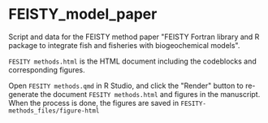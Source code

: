 # FEISTY_model_paper
Script and data for the FEISTY method paper "FEISTY Fortran library and R package to integrate fish and fisheries with biogeochemical models".

`FESITY methods.html` is the HTML document including the codeblocks and corresponding figures.

Open `FESITY methods.qmd` in R Studio, and click the "Render" button to re-generate the document `FESITY methods.html` and figures in the manuscript. When the process is done, the figures are saved in `FESITY-methods_files/figure-html`
